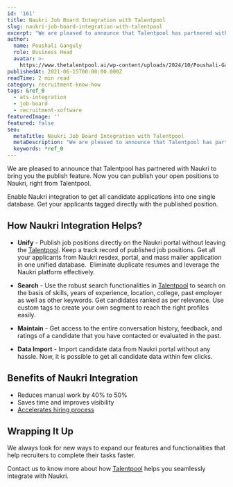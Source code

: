 ```yaml
---
id: '161'
title: Naukri Job Board Integration with Talentpool
slug: naukri-job-board-integration-with-talentpool
excerpt: "We are pleased to announce that Talentpool has partnered with Naukri to bring you the publish feature. Now you can publish your open positions to Naukri, right from Talentpool. \_\n\nEnable Naukri integ..."
author:
  name: Poushali Ganguly
  role: Business Head
  avatar: >-
    https://www.thetalentpool.ai/wp-content/uploads/2024/10/Poushali-Gangulyimage.webp
publishedAt: 2021-06-15T00:00:00.000Z
readTime: 2 min read
category: recruitment-know-how
tags: &ref_0
  - ats-integration
  - job-board
  - recruitment-software
featuredImage: ''
featured: false
seo:
  metaTitle: Naukri Job Board Integration with Talentpool
  metaDescription: "We are pleased to announce that Talentpool has partnered with Naukri to bring you the publish feature. Now you can publish your open positions to Naukri, right from Talentpool. \_\n\nEnable Naukri integ..."
  keywords: *ref_0
---
```


We are pleased to announce that Talentpool has partnered with Naukri to bring you the publish feature. Now you can publish your open positions to Naukri, right from Talentpool.  

Enable Naukri integration to get all candidate applications into one single database. Get your applicants tagged directly with the published position.

<!--more-->

## **How Naukri Integration Helps?** 

- **Unify** - Publish job positions directly on the Naukri portal without leaving the [Talentpool](https://www.thetalentpool.ai/recruitment-management-software-benefits/). Keep a track record of published job positions. Get all your applicants from Naukri resdex, portal, and mass mailer application in one unified database.  Eliminate duplicate resumes and leverage the Naukri platform effectively.

- **Search** - Use the robust search functionalities in [Talentpool](https://www.thetalentpool.ai/) to search on the basis of skills, years of experience, location, college, past employer as well as other keywords. Get candidates ranked as per relevance. Use custom tags to create your own segment to reach the right profiles easily.

- **Maintain** - Get access to the entire conversation history, feedback, and ratings of a candidate that you have contacted or evaluated in the past.

- **Data Import** - Import candidate data from Naukri portal without any hassle. Now, it is possible to get all candidate data within few clicks.

## **Benefits of Naukri Integration**

- Reduces manual work by 40% to 50%
- Saves time and improves visibility
- [Accelerates hiring process](https://www.thetalentpool.ai/blogs/recruitment-metrics/)

## **Wrapping It Up** 

We always look for new ways to expand our features and functionalities that help recruiters to complete their tasks faster.  

Contact us to know more about how [Talentpool](https://www.thetalentpool.ai/) helps you seamlessly integrate with Naukri.
